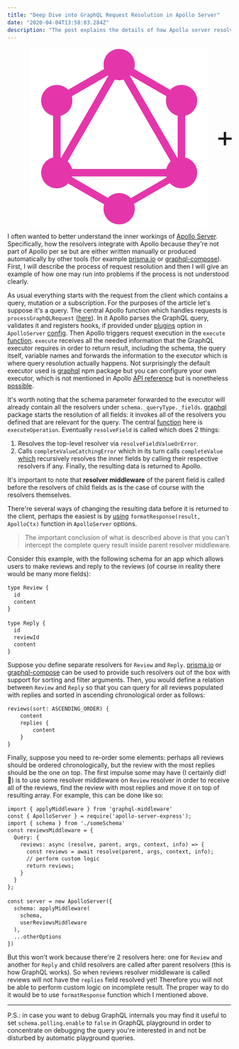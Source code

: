 ```yaml
---
title: "Deep Dive into GraphQL Request Resolution in Apollo Server"
date: "2020-04-04T13:58:03.284Z"
description: "The post explains the details of how Apollo server resolves graphql requests and how graphql resolvers middleware is executed."
---
```


<div style="display:flex;align-items:center;padding-left:10%;padding-right:10%;">
    <img src="GraphQL_Logo.svg"
        alt="GraphQL Logo"
        />
        <span style="font-size: 64px;padding-left:16px;padding-right:16px;">+</span>
    <div style="width:50%;">
    <img src="apollo.png"
        alt="Apollo Logo"
        />
    </div>
</div>

I often wanted to better understand the inner workings of [Apollo Server](https://www.apollographql.com/docs/apollo-server/). Specifically, how the resolvers integrate with Apollo because they're not part of Apollo per se but are either written manually or produced automatically by other tools (for example [prisma.io](https://www.prisma.io/) or [graphql-compose](https://graphql-compose.github.io/)). First, I will describe the process of request resolution and then I will give an example of how one may run into problems if the process is not understood clearly.

As usual everything starts with the request from the client which contains a query, mutation or a subscription. For the purposes of the article let's suppose it's a query. The central Apollo function which handles requests is `processGraphQLRequest` ([here](https://github.com/apollographql/apollo-server/blob/8dd114455925dfe177dfbfb21449bdfc658aaf1e/packages/apollo-server-core/src/requestPipeline.ts#L107)). In it Apollo parses the GraphQL query, validates it and registers hooks, if provided under [plugins](https://www.apollographql.com/docs/apollo-server/integrations/plugins/) option in `ApolloServer` [config](https://www.apollographql.com/docs/apollo-server/api/apollo-server/). Then Apollo triggers request execution in the `execute` [function](https://github.com/apollographql/apollo-server/blob/8dd114455925dfe177dfbfb21449bdfc658aaf1e/packages/apollo-server-core/src/requestPipeline.ts#L449). `execute` receives all the needed information that the GraphQL executor requires in order to return result, including the schema, the query itself, variable names and forwards the information to the executor which is where query resolution actually happens. Not surprisingly the default executor used is [graphql](https://www.npmjs.com/package/graphql) npm package but you can configure your own executor, which is not mentioned in Apollo [API reference](https://www.apollographql.com/docs/apollo-server/api/apollo-server/) but is nonetheless [possible](https://github.com/apollographql/apollo-server/blob/21651bd4ae00b5aade89831ab67a00e0e7094bd6/packages/apollo-server-core/src/types.ts#L53).

It's worth noting that the schema parameter forwarded to the executor will already contain all the resolvers under `schema._queryType._fields`. [graphql](https://www.npmjs.com/package/graphql) package starts the resolution of all fields: it invokes all of the resolvers you defined that are relevant for the query. The central [function](https://github.com/graphql/graphql-js/blob/278bde0a5cd71008452b555065f19dcd1160270a/src/execution/execute.js#L344) here is `executeOperation`. Eventually `resolveField` is called which does 2 things:

1. Resolves the top-level resolver via `resolveFieldValueOrError`.
2. Calls `completeValueCatchingError` which in its turn calls `completeValue` [which](https://github.com/graphql/graphql-js/blob/278bde0a5cd71008452b555065f19dcd1160270a/src/execution/execute.js#L802) recursively resolves the inner fields by calling their respective resolvers if any. Finally, the resulting data is returned to Apollo.

It's important to note that **resolver middleware** of the parent field is called before the resolvers of child fields as is the case of course with the resolvers themselves.

There're several ways of changing the resulting data before it is returned to the client, perhaps the easiest is by [using](https://www.apollographql.com/docs/apollo-server/api/apollo-server/) `formatResponse(result, ApolloCtx)` function in `ApolloServer` options.

> The important conclusion of what is described above is that you can't intercept the complete query result inside parent resolver middleware.

Consider this example, with the following schema for an app which allows users to make reviews and reply to the reviews (of course in reality there would be many more fields):

```
type Review {
  id
  content
}

type Reply {
  id
  reviewId
  content
}
```

Suppose you define separate resolvers for `Review` and `Reply`. [prisma.io](https://www.prisma.io/) or [graphql-compose](https://graphql-compose.github.io/) can be used to provide such resolvers out of the box with support for sorting and filter arguments. Then, you would define a relation between `Review` and `Reply` so that you can query for all reviews populated with replies and sorted in ascending chronological order as follows:

```
reviews(sort: ASCENDING_ORDER) {
    content
    replies {
        content
    }
}
```

Finally, suppose you need to re-order some elements: perhaps all reviews should be ordered chronologically, but the review with the most replies should be the one on top. The first impulse some may have (I certainly did! &#128578;) is to use some resolver middleware on `Review` resolver in order to receive all of the reviews, find the review with most replies and move it on top of resulting array. For example, this can be done like so:

```
import { applyMiddleware } from 'graphql-middleware'
const { ApolloServer } = require('apollo-server-express');
import { schema } from './someSchema'
const reviewsMiddleware = {
  Query: {
    reviews: async (resolve, parent, args, context, info) => {
      const reviews = await resolve(parent, args, context, info);
      // perform custom logic
      return reviews;
    }
  }
};

const server = new ApolloServer({
  schema: applyMiddleware(
    schema,
    userReviewsMiddleware
  ),
  ...otherOptions
})
```

But this won't work because there're 2 resolvers here: one for `Review` and another for `Reply` and child resolvers are called after parent resolvers (this is how GraphQL works). So when reviews resolver middleware is called reviews will not have the `replies` field resolved yet! Therefore you will not be able to perform custom logic on incomplete result. The proper way to do it would be to use `formatResponse` function which I mentioned above.

---

P.S.: in case you want to debug GraphQL internals you may find it useful to set `schema.polling.enable` to `false` in GraphQL playground in order to concentrate on debugging the query you're interested in and not be disturbed by automatic playground queries.
